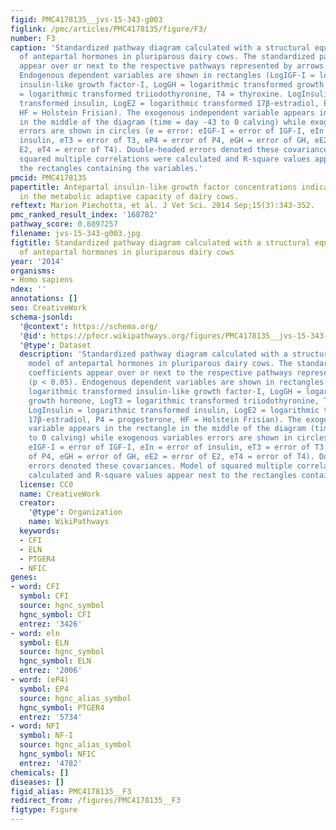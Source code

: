 ```yaml
---
figid: PMC4178135__jvs-15-343-g003
figlink: /pmc/articles/PMC4178135/figure/F3/
number: F3
caption: 'Standardized pathway diagram calculated with a structural equation model
  of antepartal hormones in pluriparous dairy cows. The standardized path coefficients
  appear over or next to the respective pathways represented by arrows (p < 0.05).
  Endogenous dependent variables are shown in rectangles (LogIGF-I = logarithmic transformed
  insulin-like growth factor-I, LogGH = logarithmic transformed growth hormone, LogT3
  = logarithmic transformed triiodothyronine, T4 = thyroxine. LogInsulin = logarithmic
  transformed insulin, LogE2 = logarithmic transformed 17β-estradiol, P4 = progesterone,
  HF = Holstein Frisian). The exogenous independent variable appears in the rectangle
  in the middle of the diagram (time = day -43 to 0 calving) while exogenous variables
  errors are shown in circles (e = error: eIGF-I = error of IGF-I, eIn = error of
  insulin, eT3 = error of T3, eP4 = error of P4, eGH = error of GH, eE2 = error of
  E2, eT4 = error of T4). Double-headed errors denoted these covariances. Model of
  squared multiple correlations were calculated and R-square values appear next to
  the rectangles containing the variables.'
pmcid: PMC4178135
papertitle: Antepartal insulin-like growth factor concentrations indicating differences
  in the metabolic adaptive capacity of dairy cows.
reftext: Marion Piechotta, et al. J Vet Sci. 2014 Sep;15(3):343-352.
pmc_ranked_result_index: '168782'
pathway_score: 0.8897257
filename: jvs-15-343-g003.jpg
figtitle: Standardized pathway diagram calculated with a structural equation model
  of antepartal hormones in pluriparous dairy cows
year: '2014'
organisms:
- Homo sapiens
ndex: ''
annotations: []
seo: CreativeWork
schema-jsonld:
  '@context': https://schema.org/
  '@id': https://pfocr.wikipathways.org/figures/PMC4178135__jvs-15-343-g003.html
  '@type': Dataset
  description: 'Standardized pathway diagram calculated with a structural equation
    model of antepartal hormones in pluriparous dairy cows. The standardized path
    coefficients appear over or next to the respective pathways represented by arrows
    (p < 0.05). Endogenous dependent variables are shown in rectangles (LogIGF-I =
    logarithmic transformed insulin-like growth factor-I, LogGH = logarithmic transformed
    growth hormone, LogT3 = logarithmic transformed triiodothyronine, T4 = thyroxine.
    LogInsulin = logarithmic transformed insulin, LogE2 = logarithmic transformed
    17β-estradiol, P4 = progesterone, HF = Holstein Frisian). The exogenous independent
    variable appears in the rectangle in the middle of the diagram (time = day -43
    to 0 calving) while exogenous variables errors are shown in circles (e = error:
    eIGF-I = error of IGF-I, eIn = error of insulin, eT3 = error of T3, eP4 = error
    of P4, eGH = error of GH, eE2 = error of E2, eT4 = error of T4). Double-headed
    errors denoted these covariances. Model of squared multiple correlations were
    calculated and R-square values appear next to the rectangles containing the variables.'
  license: CC0
  name: CreativeWork
  creator:
    '@type': Organization
    name: WikiPathways
  keywords:
  - CFI
  - ELN
  - PTGER4
  - NFIC
genes:
- word: CFI
  symbol: CFI
  source: hgnc_symbol
  hgnc_symbol: CFI
  entrez: '3426'
- word: eln
  symbol: ELN
  source: hgnc_symbol
  hgnc_symbol: ELN
  entrez: '2006'
- word: (eP4)
  symbol: EP4
  source: hgnc_alias_symbol
  hgnc_symbol: PTGER4
  entrez: '5734'
- word: NFI
  symbol: NF-I
  source: hgnc_alias_symbol
  hgnc_symbol: NFIC
  entrez: '4782'
chemicals: []
diseases: []
figid_alias: PMC4178135__F3
redirect_from: /figures/PMC4178135__F3
figtype: Figure
---
```

